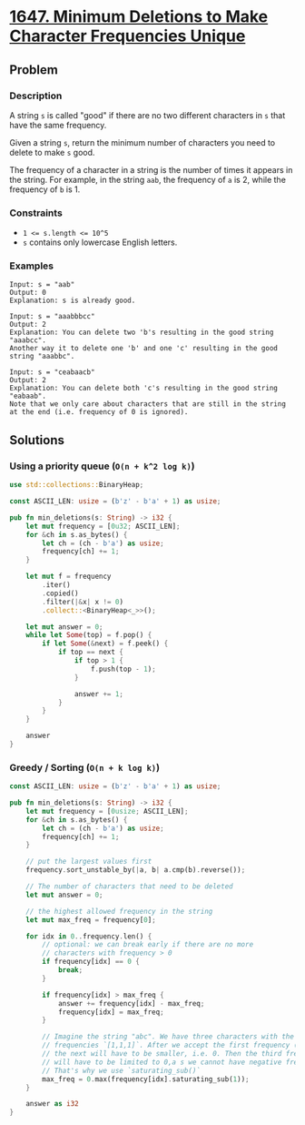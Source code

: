 # [1647. Minimum Deletions to Make Character Frequencies Unique](https://leetcode.com/problems/minimum-deletions-to-make-character-frequencies-unique/)

## Problem

### Description

A string `s` is called "good" if there are no two different characters in `s`
that have the same frequency.

Given a string `s`, return the minimum number of characters you need to delete
to make `s` good.

The frequency of a character in a string is the number of times it appears in
the string. For example, in the string `aab`, the frequency of `a` is 2, while
the frequency of `b` is 1.

### Constraints

* `1 <= s.length <= 10^5`
* `s` contains only lowercase English letters.

### Examples

```text
Input: s = "aab"
Output: 0
Explanation: s is already good.
```

```text
Input: s = "aaabbbcc"
Output: 2
Explanation: You can delete two 'b's resulting in the good string "aaabcc".
Another way it to delete one 'b' and one 'c' resulting in the good string "aaabbc".
```

```text
Input: s = "ceabaacb"
Output: 2
Explanation: You can delete both 'c's resulting in the good string "eabaab".
Note that we only care about characters that are still in the string at the end (i.e. frequency of 0 is ignored).
```

## Solutions

### Using a priority queue (`O(n + k^2 log k)`)

```rust
use std::collections::BinaryHeap;

const ASCII_LEN: usize = (b'z' - b'a' + 1) as usize;

pub fn min_deletions(s: String) -> i32 {
    let mut frequency = [0u32; ASCII_LEN];
    for &ch in s.as_bytes() {
        let ch = (ch - b'a') as usize;
        frequency[ch] += 1;
    }

    let mut f = frequency
        .iter()
        .copied()
        .filter(|&x| x != 0)
        .collect::<BinaryHeap<_>>();

    let mut answer = 0;
    while let Some(top) = f.pop() {
        if let Some(&next) = f.peek() {
            if top == next {
                if top > 1 {
                    f.push(top - 1);
                }

                answer += 1;
            }
        }
    }

    answer
}
```

### Greedy / Sorting (`O(n + k log k)`)

```rust
const ASCII_LEN: usize = (b'z' - b'a' + 1) as usize;

pub fn min_deletions(s: String) -> i32 {
    let mut frequency = [0usize; ASCII_LEN];
    for &ch in s.as_bytes() {
        let ch = (ch - b'a') as usize;
        frequency[ch] += 1;
    }

    // put the largest values first
    frequency.sort_unstable_by(|a, b| a.cmp(b).reverse());

    // The number of characters that need to be deleted
    let mut answer = 0;

    // the highest allowed frequency in the string
    let mut max_freq = frequency[0];

    for idx in 0..frequency.len() {
        // optional: we can break early if there are no more 
        // characters with frequency > 0
        if frequency[idx] == 0 {
            break;
        }

        if frequency[idx] > max_freq {
            answer += frequency[idx] - max_freq;
            frequency[idx] = max_freq;
        }

        // Imagine the string "abc". We have three characters with the 
        // frequencies `[1,1,1]`. After we accept the first frequency (1),
        // the next will have to be smaller, i.e. 0. Then the third frequency
        // will have to be limited to 0,a s we cannot have negative frequencies
        // That's why we use `saturating_sub()`
        max_freq = 0.max(frequency[idx].saturating_sub(1));
    }

    answer as i32
}
```
